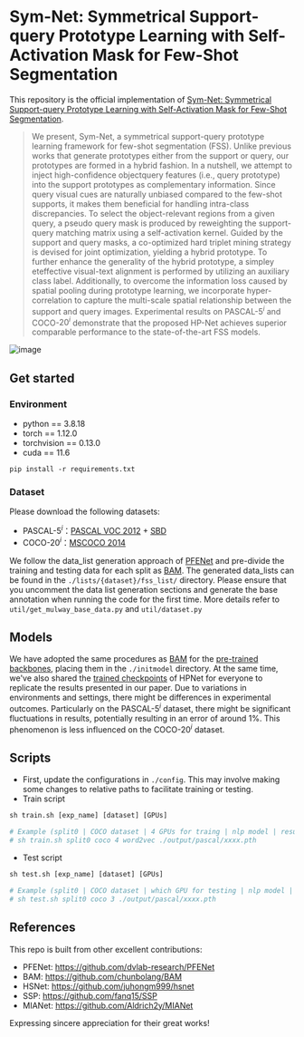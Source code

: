 # Sym-Net: Symmetrical Support-query Prototype Learning with Self-Activation Mask for Few-Shot Segmentation

This repository is the official implementation of [Sym-Net: Symmetrical Support-query Prototype Learning with Self-Activation Mask for Few-Shot Segmentation]().

>We present, Sym-Net, a symmetrical support-query prototype learning framework for few-shot segmentation (FSS). Unlike previous works that generate prototypes either from the support or query, our prototypes are formed in a hybrid fashion. In a nutshell, we attempt to inject high-confidence objectquery features (i.e., query prototype) into the support prototypes as complementary information. Since query visual cues are naturally unbiased compared to the few-shot supports, it makes them beneficial for handling intra-class discrepancies. To select the object-relevant regions from a given query, a pseudo query mask is produced by reweighting the support-query matching matrix using a self-activation kernel. Guided by the support and query masks, a co-optimized hard triplet mining strategy is devised for joint optimization, yielding a hybrid prototype. To further enhance the generality of the hybrid prototype, a simpley eteffective visual-text alignment is performed by utilizing an auxiliary class label. Additionally, to overcome the information loss caused by spatial pooling during prototype learning, we incorporate hyper-correlation to capture the multi-scale spatial relationship between the support 
 and query images. Experimental results on PASCAL-$5^i$ and COCO-$20^i$ demonstrate that the proposed HP-Net achieves superior comparable performance to the state-of-the-art FSS models. 



![image](figure/figure.JPG)

## Get started

### Environment

- python == 3.8.18
- torch == 1.12.0
- torchvision == 0.13.0
- cuda == 11.6

```
pip install -r requirements.txt
```

### Dataset

Please download the following datasets:

- PASCAL-$5^i$：[PASCAL VOC 2012](http://host.robots.ox.ac.uk/pascal/VOC/voc2012/) + [SBD](http://home.bharathh.info/pubs/codes/SBD/download.html)
- COCO-$20^i$：[MSCOCO 2014](https://cocodataset.org/#download)

We follow the data_list generation approach of [PFENet](https://github.com/dvlab-research/PFENet) and pre-divide the training and testing data for each split as  [BAM](https://github.com/chunbolang/BAM). The generated data_lists can be found in the ``./lists/{dataset}/fss_list/`` directory. Please ensure that you uncomment the data list generation sections and generate the base annotation when running the code for the first time. More details refer to `util/get_mulway_base_data.py` and `util/dataset.py`

## Models

We have adopted the same procedures as [BAM](https://github.com/chunbolang/BAM) for the [pre-trained backbones](https://mycuhk-my.sharepoint.com/:f:/r/personal/1155186045_link_cuhk_edu_hk/Documents/HDMNet?csf=1&web=1&e=pXqNWC), placing them in the `./initmodel` directory. At the same time, we've also shared the [trained checkpoints](https://drive.google.com/drive/folders/1-YPZYhYQdHbfdhixWMS1UU31XJ822ECC?usp=sharing) of HPNet for everyone to replicate the results presented in our paper. Due to variations in environments and settings, there might be differences in experimental outcomes. Particularly on the PASCAL-$5^i$ dataset, there might be significant fluctuations in results, potentially resulting in an error of around 1%. This phenomenon is less influenced on the COCO-$20^i$ dataset.

## Scripts

- First, update the configurations in `./config`. This may involve making some changes to relative paths to facilitate training or testing.
- Train script

```python
sh train.sh [exp_name] [dataset] [GPUs]

# Example (split0 | COCO dataset | 4 GPUs for traing | nlp model | resume path):
# sh train.sh split0 coco 4 word2vec ./output/pascal/xxxx.pth
```

- Test script

```python
sh test.sh [exp_name] [dataset] [GPUs]

# Example (split0 | COCO dataset | which GPU for testing | nlp model | weight path):
# sh test.sh split0 coco 3 ./output/pascal/xxxx.pth 
```

## References

This repo is built from other excellent contributions:
- PFENet: https://github.com/dvlab-research/PFENet
- BAM: https://github.com/chunbolang/BAM
- HSNet:  https://github.com/juhongm999/hsnet
- SSP: https://github.com/fanq15/SSP
- MIANet: https://github.com/Aldrich2y/MIANet

Expressing sincere appreciation for their great works!
